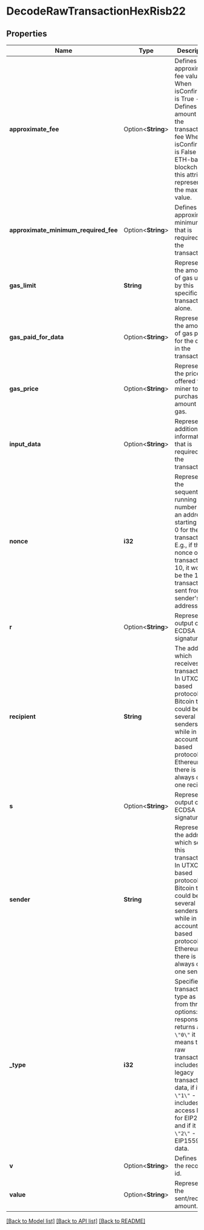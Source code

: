 # DecodeRawTransactionHexRisb22

## Properties

Name | Type | Description | Notes
------------ | ------------- | ------------- | -------------
**approximate_fee** | Option<**String**> | Defines the approximate fee value. When isConfirmed is True - Defines the amount of the transaction fee When isConfirmed is False - For ETH-based blockchains this attribute represents the max fee value. | [optional]
**approximate_minimum_required_fee** | Option<**String**> | Defines the approximate minimum fee that is required for the transaction. | [optional]
**gas_limit** | **String** | Represents the amount of gas used by this specific transaction alone. | 
**gas_paid_for_data** | Option<**String**> | Represents the amount of gas paid for the data in the transaction. | [optional]
**gas_price** | Option<**String**> | Represents the price offered to the miner to purchase this amount of gas. | [optional]
**input_data** | Option<**String**> | Represents additional information that is required for the transaction. | [optional]
**nonce** | **i32** | Represents the sequential running number for an address, starting from 0 for the first transaction. E.g., if the nonce of a transaction is 10, it would be the 11th transaction sent from the sender's address. | 
**r** | Option<**String**> | Represents output of an ECDSA signature. | [optional]
**recipient** | **String** | The address which receives this transaction. In UTXO-based protocols like Bitcoin there could be several senders while in account-based protocols like Ethereum there is always only one recipient. | 
**s** | Option<**String**> | Represents output of an ECDSA signature. | [optional]
**sender** | **String** | Represents the address which sends this transaction. In UTXO-based protocols like Bitcoin there could be several senders while in account-based protocols like Ethereum there is always only one sender. | 
**_type** | **i32** | Specifies the transaction type as one from three options: if response returns a `\"0\"` it means the raw transaction includes legacy transaction data, if it is `\"1\"` - includes access lists for EIP2930, and if it is `\"2\"` - EIP1559 data. | 
**v** | Option<**String**> | Defines the the recovery id. | [optional]
**value** | Option<**String**> | Represents the sent/received amount. | [optional]

[[Back to Model list]](../README.md#documentation-for-models) [[Back to API list]](../README.md#documentation-for-api-endpoints) [[Back to README]](../README.md)


